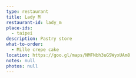 ```yaml
---
type: restaurant
title: Lady M
restaurant-id: lady_m
place-ids:
  - taipei
description: Pastry store
what-to-order:
  - Mille crepe cake
location: https://goo.gl/maps/NMFNbh3uGSWyxUAm8
notes: null
photos: null
---
```

